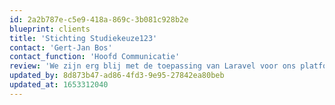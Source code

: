 ```yaml
---
id: 2a2b787e-c5e9-418a-869c-3b081c928b2e
blueprint: clients
title: 'Stichting Studiekeuze123'
contact: 'Gert-Jan Bos'
contact_function: 'Hoofd Communicatie'
review: 'We zijn erg blij met de toepassing van Laravel voor ons platform Studiekeuze123.nl want Laravel biedt een solide basis voor een stabiel en veilig platform met maximale flexibiliteit om snel en efficiënt nieuwe onderdelen / functionaliteiten uit te rollen'
updated_by: 8d873b47-ad86-4fd3-9e95-27842ea80beb
updated_at: 1653312040
---
```

